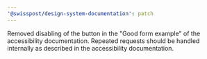 ```yaml
---
'@swisspost/design-system-documentation': patch
---
```


Removed disabling of the button in the "Good form example" of the accessibility documentation. Repeated requests should be handled internally as described in the accessibility documentation.  

